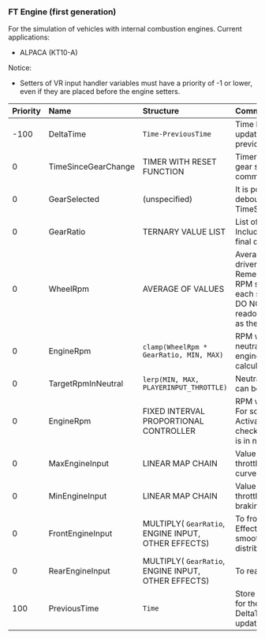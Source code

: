 ### FT Engine (first generation)

For the simulation of vehicles with internal combustion engines. Current applications:

- ALPACA (KT10-A)

Notice:

- Setters of VR input handler variables must have a priority of -1 or lower, even if they are placed before the engine setters.

| Priority | Name | Structure | Comments |
| --- | :--- | :--- | :--- |
| -100 | DeltaTime | `Time-PreviousTime` | Time between this update and the previous update. |
| 0 | TimeSinceGearChange | TIMER WITH RESET FUNCTION | Timer is reset when a gear shift is commanded. |
| 0 | GearSelected | (unspecified) | It is possible to add debounce using TimeSinceGearChange. |
| 0 | GearRatio | TERNARY VALUE LIST | List of gear ratios. Include a multiplier for final drive. |
| 0 | WheelRpm | AVERAGE OF VALUES | Average RPM of all driven wheels. Remember that wheel RPM sign is different on each side of the car. DO NOT use RPM readouts from engines as they are unsigned. |
| 0 | EngineRpm | `clamp(WheelRpm * GearRatio, MIN, MAX)` | RPM when not in neutral. Used for engine input calculations. |
| 0 | TargetRpmInNeutral | `lerp(MIN, MAX, PLAYERINPUT_THROTTLE)` | Neutral RPM controller can be improved. |
| 0 | EngineRpm | FIXED INTERVAL PROPORTIONAL CONTROLLER | RPM when in neutral. For sound effects only. Activator is used to check that the vehicle is in neutral gear. |
| 0 | MaxEngineInput | LINEAR MAP CHAIN | Value when engine throttle is full. Torque curve. |
| 0 | MinEngineInput | LINEAR MAP CHAIN | Value when engine throttle is zero. Engine braking curve.
| 0 | FrontEngineInput | MULTIPLY( `GearRatio`, ENGINE INPUT, OTHER EFFECTS) | To front axle engine. Effects include smoothing and torque distribution. |
| 0 | RearEngineInput | MULTIPLY( `GearRatio`, ENGINE INPUT, OTHER EFFECTS) | To rear axle engine. |
| 100 | PreviousTime | `Time` | Store the update time for the calculation of DeltaTime in the next update. |

